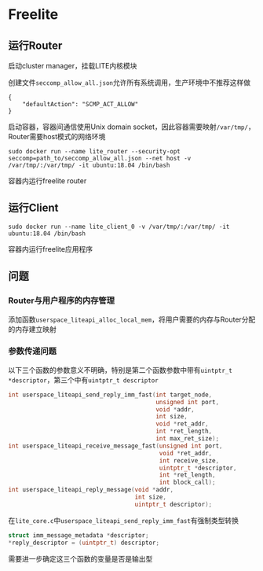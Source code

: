 # Freelite

## 运行Router

启动cluster manager，挂载LITE内核模块

创建文件`seccomp_allow_all.json`允许所有系统调用，生产环境中不推荐这样做

```
{
    "defaultAction": "SCMP_ACT_ALLOW"
}
```

启动容器，容器间通信使用Unix domain socket，因此容器需要映射`/var/tmp/`，Router需要host模式的网络环境

```
sudo docker run --name lite_router --security-opt seccomp=path_to/seccomp_allow_all.json --net host -v /var/tmp/:/var/tmp/ -it ubuntu:18.04 /bin/bash
```

容器内运行freelite router

## 运行Client

```
sudo docker run --name lite_client_0 -v /var/tmp/:/var/tmp/ -it ubuntu:18.04 /bin/bash
```

容器内运行freelite应用程序

## 问题

### Router与用户程序的内存管理

添加函数`userspace_liteapi_alloc_local_mem`，将用户需要的内存与Router分配的内存建立映射

### 参数传递问题

以下三个函数的参数意义不明确，特别是第二个函数参数中带有`uintptr_t *descriptor`，第三个中有`uintptr_t descriptor`

```c
int userspace_liteapi_send_reply_imm_fast(int target_node,
                                          unsigned int port,
                                          void *addr,
                                          int size,
                                          void *ret_addr,
                                          int *ret_length,
                                          int max_ret_size);
int userspace_liteapi_receive_message_fast(unsigned int port,
                                           void *ret_addr,
                                           int receive_size,
                                           uintptr_t *descriptor,
                                           int *ret_length,
                                           int block_call);
int userspace_liteapi_reply_message(void *addr,
                                    int size,
                                    uintptr_t descriptor);
```

在`lite_core.c`中`userspace_liteapi_send_reply_imm_fast`有强制类型转换

```c
struct imm_message_metadata *descriptor;
*reply_descriptor = (uintptr_t) descriptor;
```

需要进一步确定这三个函数的变量是否是输出型
